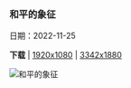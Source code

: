 ### 和平的象征

日期：2022-11-25

**下载**  |  [1920x1080](https://cn.bing.com/th?id=OHR.OliveTreeDay_ZH-CN3960861965_1920x1080.jpg)  |  [3342x1880](https://cn.bing.com/th?id=OHR.OliveTreeDay_ZH-CN3960861965_UHD.jpg)

![和平的象征](https://cn.bing.com/th?id=OHR.OliveTreeDay_ZH-CN3960861965_1920x1080.jpg "意大利西西里岛康科迪亚神庙前的一棵橄榄树 (© Alfio Finocchiaro/Shutterstock)")

